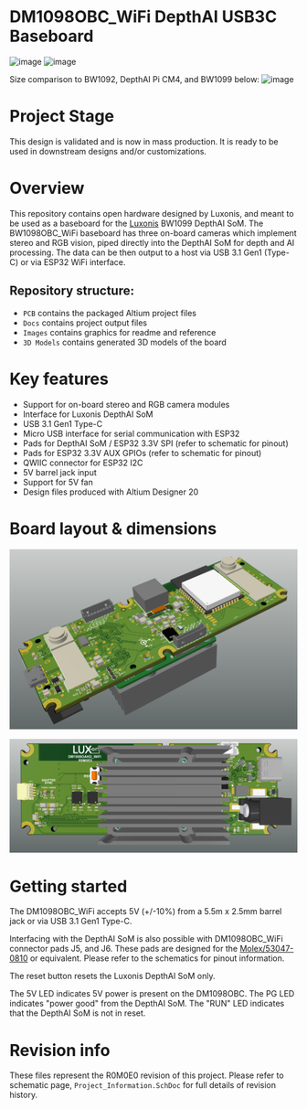 # DM1098OBC_WiFi DepthAI USB3C Baseboard

![image](https://user-images.githubusercontent.com/32992551/110514833-f0649100-80c4-11eb-8e2c-6c164f2d9f48.png)
![image](https://user-images.githubusercontent.com/32992551/110514872-fce8e980-80c4-11eb-95f7-552f1ff6fdf7.png)

Size comparison to BW1092, DepthAI Pi CM4, and BW1099 below:
![image](https://user-images.githubusercontent.com/32992551/110514940-12f6aa00-80c5-11eb-9789-baccb00740ea.png)

# Project Stage

This design is validated and is now in mass production.  It is ready to be used in downstream designs and/or customizations.

# Overview

This repository contains open hardware designed by Luxonis, and meant to be used as a baseboard for the [Luxonis](https://www.luxonis.com/depthai) BW1099 DepthAI SoM. The BW1098OBC_WiFi baseboard has three on-board cameras which implement stereo and RGB vision, piped directly into the DepthAI SoM for depth and AI processing. The data can be then output to a host via USB 3.1 Gen1 (Type-C) or via ESP32 WiFi interface. 

## Repository structure:
* `PCB` contains the packaged Altium project files
* `Docs` contains project output files
* `Images` contains graphics for readme and reference
* `3D Models` contains generated 3D models of the board

# Key features
* Support for on-board stereo and RGB camera modules
* Interface for Luxonis DepthAI SoM
* USB 3.1 Gen1 Type-C
* Micro USB interface for serial communication with ESP32
* Pads for DepthAI SoM / ESP32 3.3V SPI (refer to schematic for pinout)
* Pads for ESP32 3.3V AUX GPIOs (refer to schematic for pinout) 
* QWIIC connector for ESP32 I2C 
* 5V barrel jack input
* Support for 5V fan
* Design files produced with Altium Designer 20


# Board layout & dimensions

![](Images/DM1098OAKW_R0M0E0_SIDE_AllComponents.PNG)

![](Images/DM1098OAKW_R0M0E0_BOT_AllComponents.PNG)

# Getting started
The DM1098OBC_WiFi accepts 5V (+/-10%) from a 5.5m x 2.5mm barrel jack or via USB 3.1 Gen1 Type-C.

Interfacing with the DepthAI SoM is also possible with DM1098OBC_WiFi connector pads J5, and J6. These pads are designed for the [Molex/53047-0810](https://octopart.com/search?q=53047-0810&currency=USD&specs=0) or equivalent. Please refer to the schematics for pinout information.

The reset button resets the Luxonis DepthAI SoM only. 

The 5V LED indicates 5V power is present on the DM1098OBC. The PG LED indicates "power good" from the DepthAI SoM. The "RUN" LED indicates that the DepthAI SoM is not in reset.  


# Revision info
These files represent the R0M0E0 revision of this project. Please refer to schematic page, `Project_Information.SchDoc` for full details of revision history.
